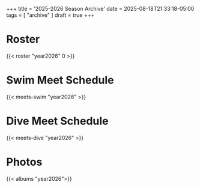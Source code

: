 +++
title = '2025-2026 Season Archive'
date = 2025-08-18T21:33:18-05:00
tags = [ "archive" ]
draft = true
+++
<!-- insert season recap -->

# Roster
{{< roster "year2026" 0 >}}  

# Swim Meet Schedule 
{{< meets-swim "year2026" >}}  

# Dive Meet Schedule 
{{< meets-dive "year2026" >}}  

<!-- insert photos -->

# Photos
{{< albums "year2026">}}  